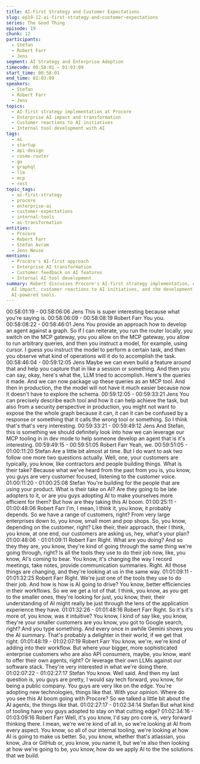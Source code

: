 ```yaml
---
title: AI-First Strategy and Customer Expectations
slug: ep19-12-ai-first-strategy-and-customer-expectations
series: The Good Thing
episode: 19
chunk: 12
participants:
  - Stefan
  - Robert Farr
  - Jens
segment: AI Strategy and Enterprise Adoption
timecode: 00:58:01 – 01:03:09
start_time: 00:58:01
end_time: 01:03:09
speakers:
  - Stefan
  - Robert Farr
  - Jens
topics:
  - AI-first strategy implementation at Procore
  - Enterprise AI impact and transformation
  - Customer reactions to AI initiatives
  - Internal tool development with AI
tags:
  - ai
  - startup
  - api-design
  - cosmo-router
  - go
  - graphql
  - llm
  - mcp
  - rest
topic_tags:
  - ai-first-strategy
  - procore
  - enterprise-ai
  - customer-expectations
  - internal-tools
  - ai-transformation
entities:
  - Procore
  - Robert Farr
  - Stefan Avram
  - Jens Neuse
mentions:
  - Procore's AI-first approach
  - Enterprise AI transformation
  - Customer feedback on AI features
  - Internal AI tool development
summary: Robert discusses Procore's AI-first strategy implementation, exploring enterprise
  AI impact, customer reactions to AI initiatives, and the development of internal
  AI-powered tools.
---
```


00:58:01:19 - 00:58:06:06
Jens
This is super interesting because what you're saying is.
00:58:06:09 - 00:58:08:19
Robert Farr
You you.
00:58:08:22 - 00:58:46:01
Jens
You provide an approach how to develop an agent against a graph. So if I can reiterate, you run
the router locally, you switch on the MCP gateway, you you allow on the MCP gateway, you
allow to run arbitrary queries, and then you instruct a model, for example, using cursor. I guess
you instruct the model to perform a certain task, and then you observe what kind of operations
will it do to accomplish the task.
00:58:46:04 - 00:59:12:05
Jens
Maybe we can even build a feature around that and help you capture that in like a session or
something. And then you can say, okay, here's what the, LLM tried to accomplish. Here's the
queries it made. And we can now package up these queries as an MCP tool. And then in
production, the the model will not have it much easier because now it doesn't have to explore
the schema.
00:59:12:05 - 00:59:33:21
Jens
You can precisely describe each tool and how it can help achieve the task, but also from a
security perspective in production, you might not want to expose the the whole graph because it
can, it can it can be confused by a response or something that it calls the wrong tool or
something. So I think that's that's very interesting.
00:59:33:21 - 00:59:49:12
Jens
And Stefan, this is something we should definitely look into how we can leverage our MCP
tooling in in dev mode to help someone develop an agent that is it's interesting.
00:59:49:15 - 00:59:51:05
Robert Farr
Yeah, we.
00:59:51:05 - 01:00:11:20
Stefan
Are a little bit almost at time. But I do want to ask two follow one more two questions actually.
Well, one, your customers are typically, you know, like contractors and people building things.
What is their take? Because what we've heard from the past from you is, you know, you guys
are very customer focused, listening to the customer voice.
01:00:11:20 - 01:00:25:08
Stefan
You're building for the people that are using your product. What is their take on AI? Are they
going to be late adopters to it, or are you guys adopting AI to make yourselves more efficient for
them? But how are they taking this AI boom.
01:00:25:11 - 01:00:48:06
Robert Farr
I'm, I mean, I think it, you know, it probably depends. So we have a range of customers, right?
From very large enterprises down to, you know, small mom and pop shops. So, you know,
depending on the customer, right? Like their, their approach, their I think, you know, at one end,
our customers are asking us, hey, what's your plan?
01:00:48:06 - 01:01:09:11
Robert Farr
Right. What are you doing? And so they they are, you know, they're kind of going through the
same thing we're going through, right? Is all the tools they use to do their job now, like, you
know, AI's coming to bear. You know, it's changing the way I record meetings, take notes,
provide communication summaries. Right. All those things are changing, and they're looking at
us in the same way.
01:01:09:11 - 01:01:32:25
Robert Farr
Right. We're just one of the tools they use to do their job. And how is how is AI going to drive?
You know, better efficiencies in their workflows. So we we get a lot of that. I think, you know, as
you get to the smaller ones, they're looking for just, you know, their, their understanding of AI
might really be just through the lens of the application experience they have.
01:01:32:26 - 01:01:48:16
Robert Farr
Right. So it's it's more of, you know, was it intuitive? You know, I kind of say like, you know,
they're your smaller customers are you know, you got to Google search, right? And you type
something. And every once in awhile Gemini shows you the AI summary. That's probably a
delighter in their world, if we get that right.
01:01:48:19 - 01:02:07:19
Robert Farr
You know, we're, we're kind of adding into their workflow. But where your bigger, more
sophisticated enterprise customers who are also API consumers, maybe, you know, want to
offer their own agents, right? Or leverage their own LLMs against our software stack. They're
very interested in what we're doing there.
01:02:07:22 - 01:02:27:17
Stefan
You know. Well said. And then my last question is, you guys are pretty, I would say tech forward,
you know, for being a public company. You guys are very like on the edge. You're adopting new
technologies, things like that. With your opinion. Where do you see this AI boom going with
Procore? So we talked a little bit about the AI agents, the things like that.
01:02:27:17 - 01:02:34:14
Stefan
But what kind of tooling have you guys adopted to stay on that cutting edge?
01:02:34:16 - 01:03:09:16
Robert Farr
Well, it's you know, I'd say pro core is, very forward thinking there. I mean, we're we're kind of all
in, so we're looking at AI from every aspect. You know, so all of our internal tooling, we're
looking at how AI is going to make us better. So, you know, whether that's atlassian, you know,
Jira or GitHub or, you know, you name it, but we're also then looking at how we're going to be,
you know, how do we apply AI to the the solutions that we build.